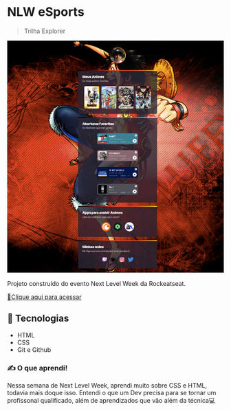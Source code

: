 # NLW eSports 
> Trilha Explorer

![preview](./.github/preview.png)

Projeto construído do evento Next Level Week
da Rockeatseat.

[🔗Clique aqui para acessar](https://atilacsilva.github.io/Nlw-Animes) 


## 🚀 Tecnologias 

- HTML
- CSS
- Git e Github

### ✍️  O que aprendi!
Nessa semana de Next Level Week, aprendi muito sobre CSS e HTML, todavia mais doque isso. Entendi o que um Dev precisa para se tornar um profissonal qualificado, além de aprendizados que vão além da técnica💻